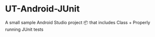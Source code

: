 # UT-Android-JUnit
A small sample Android Studio project 📦 that includes Class + Properly running JUnit tests
